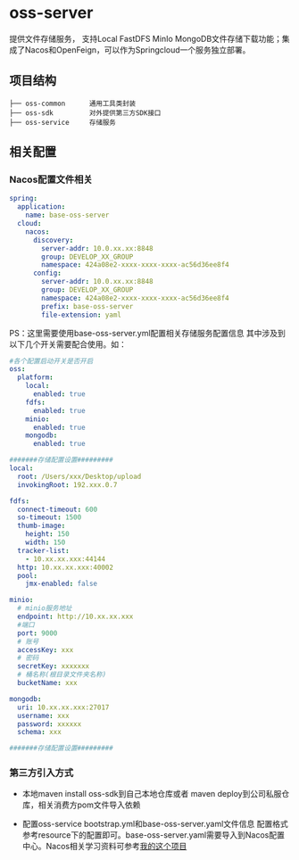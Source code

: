 # oss-server

提供文件存储服务， 支持Local FastDFS MinIo MongoDB文件存储下载功能；集成了Nacos和OpenFeign，可以作为Springcloud一个服务独立部署。

## 项目结构

```java_holder_method_tree
├── oss-common      通用工具类封装
├── oss-sdk         对外提供第三方SDK接口
├── oss-service     存储服务
```

## 相关配置

### Nacos配置文件相关

```yaml
spring:
  application:
    name: base-oss-server
  cloud:
    nacos:
      discovery:
        server-addr: 10.0.xx.xx:8848
        group: DEVELOP_XX_GROUP
        namespace: 424a08e2-xxxx-xxxx-xxxx-ac56d36ee8f4
      config:
        server-addr: 10.0.xx.xx:8848
        group: DEVELOP_XX_GROUP
        namespace: 424a08e2-xxxx-xxxx-xxxx-ac56d36ee8f4
        prefix: base-oss-server
        file-extension: yaml
```

PS：这里需要使用base-oss-server.yml配置相关存储服务配置信息 其中涉及到以下几个开关需要配合使用。如：

```yaml
#各个配置启动开关是否开启
oss:
  platform:
    local:
      enabled: true
    fdfs:
      enabled: true
    minio:
      enabled: true
    mongodb:
      enabled: true

#######存储配置设置#########
local:
  root: /Users/xxx/Desktop/upload
  invokingRoot: 192.xxx.0.7

fdfs:
  connect-timeout: 600
  so-timeout: 1500
  thumb-image:
    height: 150
    width: 150
  tracker-list:
    - 10.xx.xx.xxx:44144
  http: 10.xx.xx.xxx:40002
  pool:
    jmx-enabled: false

minio:
  # minio服务地址
  endpoint: http://10.xx.xx.xxx
  #端口
  port: 9000
  # 账号
  accessKey: xxx
  # 密码
  secretKey: xxxxxxx
  # 桶名称(根目录文件夹名称)
  bucketName: xxx

mongodb:
  uri: 10.xx.xx.xxx:27017
  username: xxx
  password: xxxxxx
  schema: xxx

#######存储配置设置#########
```

### 第三方引入方式

- 本地maven install oss-sdk到自己本地仓库或者 maven deploy到公司私服仓库，相关消费方pom文件导入依赖

- 配置oss-service bootstrap.yml和base-oss-server.yaml文件信息 配置格式参考resource下的配置即可。base-oss-server.yaml需要导入到Nacos配置中心。Nacos相关学习资料可参考[我的这个项目](https://github.com/aystzh/spring-cloud-alibaba-study)

